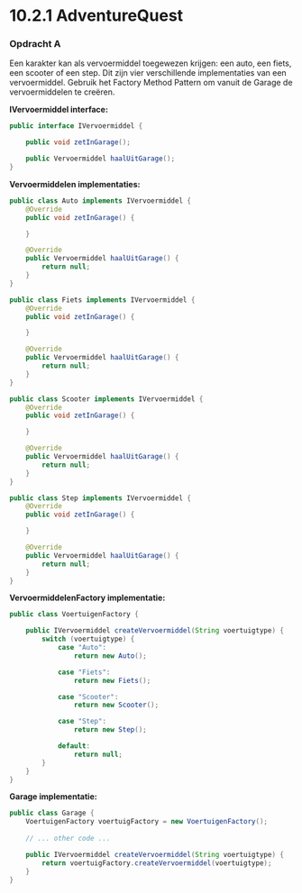 # 10.2.1 AdventureQuest

### Opdracht A
Een karakter kan als vervoermiddel toegewezen krijgen: een auto, een fiets, een scooter of een step. Dit zijn vier verschillende implementaties van een vervoermiddel. Gebruik het Factory Method Pattern om vanuit de Garage de vervoermiddelen te creëren.
  
  
**IVervoermiddel interface:**
````java
public interface IVervoermiddel {

    public void zetInGarage();

    public Vervoermiddel haalUitGarage();
}
````

**Vervoermiddelen implementaties:**
````java
public class Auto implements IVervoermiddel {
    @Override
    public void zetInGarage() {

    }

    @Override
    public Vervoermiddel haalUitGarage() {
        return null;
    }
}

public class Fiets implements IVervoermiddel {
    @Override
    public void zetInGarage() {

    }

    @Override
    public Vervoermiddel haalUitGarage() {
        return null;
    }
}

public class Scooter implements IVervoermiddel {
    @Override
    public void zetInGarage() {

    }

    @Override
    public Vervoermiddel haalUitGarage() {
        return null;
    }
}

public class Step implements IVervoermiddel {
    @Override
    public void zetInGarage() {

    }

    @Override
    public Vervoermiddel haalUitGarage() {
        return null;
    }
}
````

**VervoermiddelenFactory implementatie:**
````java
public class VoertuigenFactory {

    public IVervoermiddel createVervoermiddel(String voertuigtype) {
        switch (voertuigtype) {
            case "Auto":
                return new Auto();

            case "Fiets":
                return new Fiets();

            case "Scooter":
                return new Scooter();

            case "Step":
                return new Step();

            default:
                return null;
        }
    }
}
````

**Garage implementatie:**
````java
public class Garage {
    VoertuigenFactory voertuigFactory = new VoertuigenFactory();
    
    // ... other code ...

    public IVervoermiddel createVervoermiddel(String voertuigtype) {
        return voertuigFactory.createVervoermiddel(voertuigtype);
    }
}
````
